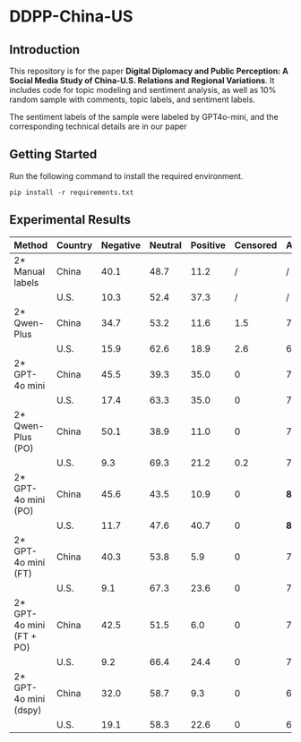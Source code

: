 # DDPP-China-US



## Introduction

This repository is for the paper **Digital Diplomacy and Public Perception: A Social Media Study of China-U.S. Relations and Regional Variations**. It includes code for topic modeling and sentiment analysis, as well as 10% random sample with comments, topic labels, and sentiment labels.

The sentiment labels of the sample were labeled by GPT4o-mini, and the corresponding technical details are in our paper



## Getting Started

Run the following command to install the required environment.

``` shell
pip install -r requirements.txt
```



## Experimental Results

| Method                      | Country | Negative | Neutral | Positive | Censored | Accuracy |
|-----------------------------|---------|----------|---------|----------|----------|----------|
| 2* Manual labels             | China   | 40.1     | 48.7    | 11.2     | /        | /        |
|                             | U.S.    | 10.3     | 52.4    | 37.3     | /        | /        |
| 2* Qwen-Plus                 | China   | 34.7     | 53.2    | 11.6     | 1.5      | 70.3%    |
|                             | U.S.    | 15.9     | 62.6    | 18.9     | 2.6      | 63.9%    |
| 2* GPT-4o mini               | China   | 45.5     | 39.3    | 35.0     | 0       | 79.0%    |
|                             | U.S.    | 17.4     | 63.3    | 35.0     | 0       | 72.6%    |
| 2* Qwen-Plus (PO)            | China   | 50.1     | 38.9    | 11.0     | 0        | 71.5%    |
|                             | U.S.    | 9.3      | 69.3    | 21.2     | 0.2      | 70.7%    |
| 2* GPT-4o mini (PO)          | China   | 45.6     | 43.5    | 10.9     | 0       | **88.4%**    |
|                             | U.S.    | 11.7     | 47.6    | 40.7     | 0       | **85.9%**    |
| 2* GPT-4o mini (FT)          | China   | 40.3     | 53.8    | 5.9      | 0       | 76.3%    |
|                             | U.S.    | 9.1      | 67.3    | 23.6     | 0       | 75.0%    |
| 2* GPT-4o mini (FT + PO)     | China   | 42.5     | 51.5    | 6.0      | 0       | 78.3%    |
|                             | U.S.    | 9.2      | 66.4    | 24.4     | 0        | 73.9%    |
| 2* GPT-4o mini (dspy)     | China   | 32.0     | 58.7    | 9.3      | 0       | 62.3%    |
|                             | U.S.    | 19.1      | 58.3    | 22.6     | 0        | 61.0%    |
